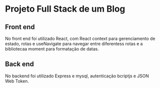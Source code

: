 # Projeto Full Stack de um Blog

## Front end

No front end foi utilizado React, com React context para gerenciamento de estado, rotas e useNavigate para navegar entre diferentess rotas e a bibliotecaa moment para formatação de datas.

## Back end

No backend foi utilizado Express e mysql, autenticação bcriptjs e JSON Web Token.
